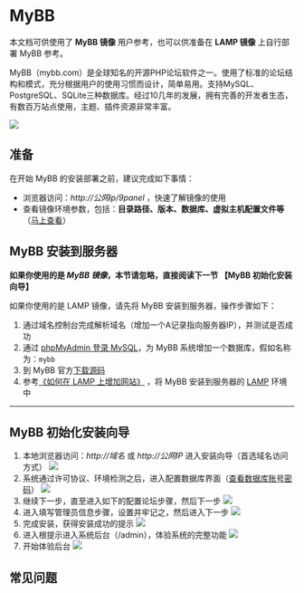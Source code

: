 # MyBB

本文档可供使用了 **MyBB 镜像** 用户参考，也可以供准备在 **LAMP 镜像** 上自行部署 MyBB 参考。

MyBB（mybb.com）是全球知名的开源PHP论坛软件之一。使用了标准的论坛结构和模式，充分根据用户的使用习惯而设计，简单易用。支持MySQL、PostgreSQL、SQLite三种数据库。经过10几年的发展，拥有完善的开发者生态，有数百万站点使用，主题、插件资源非常丰富。

![](http://libs.websoft9.com/Websoft9/DocsPicture/zh/mybb/Emerald-themes.png)

## 准备

在开始 MyBB 的安装部署之前，建议完成如下事情：

* 浏览器访问：*http://公网ip/9panel* ，快速了解镜像的使用
* 查看镜像环境参数，包括：**目录路径、版本、数据库、虚拟主机配置文件等** （[马上查看](https://support.websoft9.com/docs/lamp/zh/stack-components.html)）

## MyBB 安装到服务器

**如果你使用的是 *MyBB 镜像*，本节请忽略，直接阅读下一节 【MyBB 初始化安装向导】**

如果你使用的是 LAMP 镜像，请先将 MyBB 安装到服务器，操作步骤如下：

1. 通过域名控制台完成解析域名（增加一个A记录指向服务器IP），并测试是否成功
2. 通过 [phpMyAdmin 登录 MySQL](https://support.websoft9.com/docs/lamp/zh/admin-mysql.html)，为 MyBB 系统增加一个数据库，假如名称为：`mybb`
3. 到 MyBB 官方[下载源码](https://mybb.com/download)
2. 参考[《如何在 LAMP 上增加网站》](https://support.websoft9.com/docs/lamp/zh/solution-deployment.html#安装第二个网站) ，将 MyBB 安装到服务器的 [LAMP](https://support.websoft9.com/docs/lamp/zh/) 环境中

---

## MyBB 初始化安装向导

1. 本地浏览器访问：*http://域名* 或 *http://公网IP* 进入安装向导（首选域名访问方式）
   ![](http://libs.websoft9.com/Websoft9/DocsPicture/zh/mybb/mybb-installwelcome-websoft9.png)
2. 系统通过许可协议、环境检测之后，进入配置数据库界面（[查看数据库账号密码](https://support.websoft9.com/docs/lamp/zh/stack-accounts.html)）
   ![](http://libs.websoft9.com/Websoft9/DocsPicture/zh/mybb/mybb-installdb-websoft9.png)
3. 继续下一步，直至进入如下的配置论坛步骤，然后下一步
   ![](http://libs.websoft9.com/Websoft9/DocsPicture/zh/mybb/mybb-installconfigforum-websoft9.png)
4. 进入填写管理员信息步骤，设置并牢记之，然后进入下一步
   ![](http://libs.websoft9.com/Websoft9/DocsPicture/zh/mybb/mybb-installadmin-websoft9.png)
5. 完成安装，获得安装成功的提示
   ![](http://libs.websoft9.com/Websoft9/DocsPicture/zh/mybb/mybb-installsuccess-websoft.png)
6. 进入根提示进入系统后台（/admin），体验系统的完整功能
   ![](http://libs.websoft9.com/Websoft9/DocsPicture/zh/mybb/mybb-installlogin-websoft9.png)
7. 开始体验后台
   ![](http://libs.websoft9.com/Websoft9/DocsPicture/zh/mybb/mybb-installbackend-websoft.png)

## 常见问题